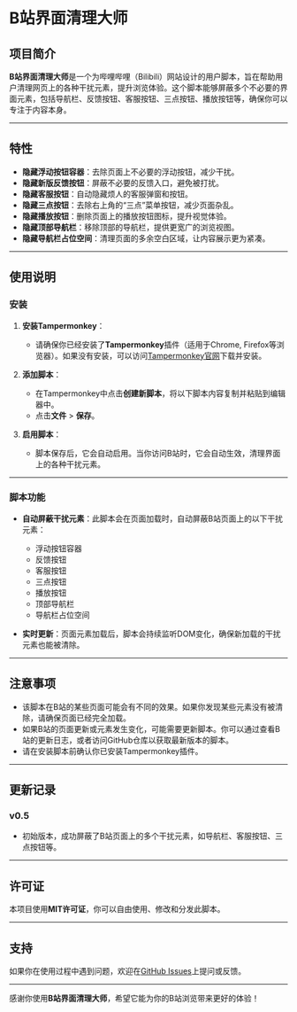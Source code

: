 <!--
 * @Author: ourEDA MaMing
 * @Date: 2025-05-02 00:10:06
 * @LastEditors: ourEDA MaMing
 * @LastEditTime: 2025-05-02 00:12:06
 * @FilePath: \BiliCleaner\README.md
 * @Description: 李猴啊
 * 
 * Copyright (c) 2025 by FanZDStar , All Rights Reserved. 
-->
# B站界面清理大师

## 项目简介

**B站界面清理大师**是一个为哔哩哔哩（Bilibili）网站设计的用户脚本，旨在帮助用户清理网页上的各种干扰元素，提升浏览体验。这个脚本能够屏蔽多个不必要的界面元素，包括导航栏、反馈按钮、客服按钮、三点按钮、播放按钮等，确保你可以专注于内容本身。

---

## 特性

- **隐藏浮动按钮容器**：去除页面上不必要的浮动按钮，减少干扰。
- **隐藏新版反馈按钮**：屏蔽不必要的反馈入口，避免被打扰。
- **隐藏客服按钮**：自动隐藏烦人的客服弹窗和按钮。
- **隐藏三点按钮**：去除右上角的“三点”菜单按钮，减少页面杂乱。
- **隐藏播放按钮**：删除页面上的播放按钮图标，提升视觉体验。
- **隐藏顶部导航栏**：移除顶部的导航栏，提供更宽广的浏览视图。
- **隐藏导航栏占位空间**：清理页面的多余空白区域，让内容展示更为紧凑。

---

## 使用说明

### 安装

1. **安装Tampermonkey**：
   - 请确保你已经安装了**Tampermonkey**插件（适用于Chrome, Firefox等浏览器）。如果没有安装，可以访问[Tampermonkey官网](https://www.tampermonkey.net/)下载并安装。

2. **添加脚本**：
   - 在Tampermonkey中点击**创建新脚本**，将以下脚本内容复制并粘贴到编辑器中。
   - 点击**文件** > **保存**。

3. **启用脚本**：
   - 脚本保存后，它会自动启用。当你访问B站时，它会自动生效，清理界面上的各种干扰元素。

---

### 脚本功能

- **自动屏蔽干扰元素**：此脚本会在页面加载时，自动屏蔽B站页面上的以下干扰元素：
  - 浮动按钮容器
  - 反馈按钮
  - 客服按钮
  - 三点按钮
  - 播放按钮
  - 顶部导航栏
  - 导航栏占位空间

- **实时更新**：页面元素加载后，脚本会持续监听DOM变化，确保新加载的干扰元素也能被清除。

---

## 注意事项

- 该脚本在B站的某些页面可能会有不同的效果。如果你发现某些元素没有被清除，请确保页面已经完全加载。
- 如果B站的页面更新或元素发生变化，可能需要更新脚本。你可以通过查看B站的更新日志，或者访问GitHub仓库以获取最新版本的脚本。
- 请在安装脚本前确认你已安装Tampermonkey插件。

---

## 更新记录

### v0.5
- 初始版本，成功屏蔽了B站页面上的多个干扰元素，如导航栏、客服按钮、三点按钮等。

---

## 许可证

本项目使用**MIT许可证**，你可以自由使用、修改和分发此脚本。

---

## 支持

如果你在使用过程中遇到问题，欢迎在[GitHub Issues](https://github.com/)上提问或反馈。

---

感谢你使用**B站界面清理大师**，希望它能为你的B站浏览带来更好的体验！
